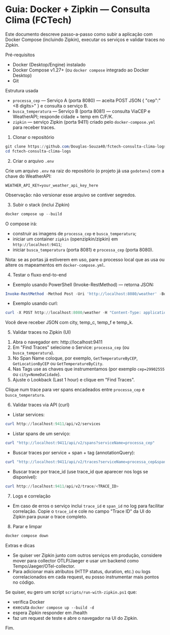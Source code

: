 # Guia: Docker + Zipkin — Consulta Clima (FCTech)

Este documento descreve passo-a-passo como subir a aplicação com Docker Compose (incluindo Zipkin), executar os serviços e validar traces no Zipkin.

Pré-requisitos

- Docker (Desktop/Engine) instalado
- Docker Compose v1.27+ (ou `docker compose` integrado ao Docker Desktop)
- Git

Estrutura usada

- `processa_cep` — Serviço A (porta 8080) — aceita POST JSON { "cep":"<8 digits>" } e consulta o serviço B.
- `busca_temperatura` — Serviço B (porta 8081) — consulta ViaCEP e WeatherAPI; responde cidade + temp em C/F/K.
- `zipkin` — serviço Zipkin (porta 9411) criado pelo `docker-compose.yml` para receber traces.

1) Clonar o repositório

```powershell
git clone https://github.com/Douglas-Souza40/fctech-consulta-clima-logs.git
cd fctech-consulta-clima-logs
```

2) Criar o arquivo `.env`

Crie um arquivo `.env` na raiz do repositório (o projeto já usa `godotenv`) com a chave do WeatherAPI:

```
WEATHER_API_KEY=your_weather_api_key_here
```

Observação: não versionar esse arquivo se contiver segredos.

3) Subir o stack (inclui Zipkin)

```powershell
docker compose up --build
```

O compose irá:
- construir as imagens de `processa_cep` e `busca_temperatura`;
- iniciar um container `zipkin` (openzipkin/zipkin) em `http://localhost:9411`;
- iniciar `busca_temperatura` (porta 8081) e `processa_cep` (porta 8080).

Nota: se as portas já estiverem em uso, pare o processo local que as usa ou altere os mapeamentos em `docker-compose.yml`.

4) Testar o fluxo end-to-end

- Exemplo usando PowerShell (Invoke-RestMethod) — retorna JSON:

```powershell
Invoke-RestMethod -Method Post -Uri 'http://localhost:8080/weather' -Body '{"cep":"29902555"}' -ContentType 'application/json'
```

- Exemplo usando curl:

```powershell
curl -X POST http://localhost:8080/weather -H "Content-Type: application/json" -d '{"cep":"29902555"}'
```

Você deve receber JSON com city, temp_c, temp_f e temp_k.

5) Validar traces no Zipkin (UI)

1. Abra o navegador em: http://localhost:9411
2. Em "Find Traces" selecione o Service: `processa_cep` (ou `busca_temperatura`).
3. No Span Name coloque, por exemplo, `GetTemperatureByCEP`, `GetLocationByCEP` ou `GetTemperatureByCity`.
4. Nas Tags use as chaves que instrumentamos (por exemplo `cep=29902555` ou `city=NomeDaCidade`).
5. Ajuste o Lookback (Last 1 hour) e clique em "Find Traces".

Clique num trace para ver spans encadeados entre `processa_cep` e `busca_temperatura`.

6) Validar traces via API (curl)

- Listar services:

```powershell
curl http://localhost:9411/api/v2/services
```

- Listar spans de um serviço:

```powershell
curl "http://localhost:9411/api/v2/spans?serviceName=processa_cep"
```

- Buscar traces por service + span + tag (annotationQuery):

```powershell
curl "http://localhost:9411/api/v2/traces?serviceName=processa_cep&spanName=GetTemperatureByCEP&annotationQuery=cep=29902555&limit=10"
```

- Buscar trace por trace_id (use trace_id que aparecer nos logs se disponível):

```powershell
curl http://localhost:9411/api/v2/trace/<TRACE_ID>
```

7) Logs e correlação

- Em caso de erros o serviço inclui `trace_id` e `span_id` no log para facilitar correlação. Copie o `trace_id` e cole no campo "Trace ID" da UI do Zipkin para puxar o trace completo.

8) Parar e limpar

```powershell
docker compose down
```

Extras e dicas

- Se quiser ver Zipkin junto com outros serviços em produção, considere mover para collector OTLP/Jaeger e usar um backend como Tempo/Jaeger/OTel-collector.
- Para adicionar mais atributos (HTTP status, duration, etc.) ou logs correlacionados em cada request, eu posso instrumentar mais pontos no código.

Se quiser, eu gero um script `scripts/run-with-zipkin.ps1` que:
- verifica Docker
- executa `docker compose up --build -d`
- espera Zipkin responder em /health
- faz um request de teste e abre o navegador na UI do Zipkin.

Fim.
